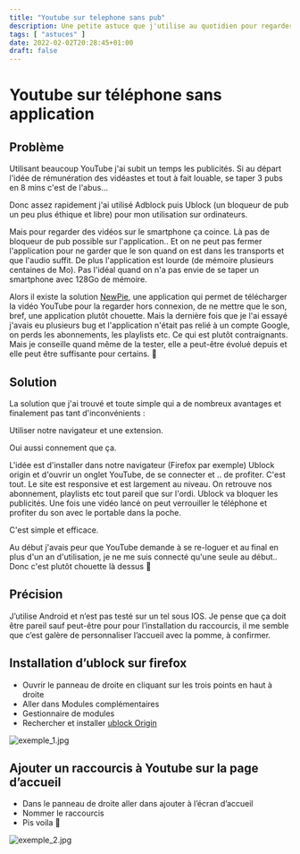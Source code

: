```yaml
---
title: "Youtube sur telephone sans pub"
description: Une petite astuce que j'utilise au quotidien pour regarder youtube sur mon téléphone sans publicité
tags: [ "astuces" ]
date: 2022-02-02T20:28:45+01:00
draft: false
---
```


# Youtube sur téléphone sans application

## Problème

Utilisant beaucoup YouTube j'ai subit un temps les publicités. Si au départ l'idée de rémunération des vidéastes et tout à fait louable, se taper 3 pubs en 8 mins c'est de l'abus…

Donc assez rapidement j'ai utilisé Adblock puis Ublock (un bloqueur de pub un peu plus éthique et libre) pour mon utilisation sur ordinateurs.

Mais pour regarder des vidéos sur le smartphone ça coince. Là pas de bloqueur de pub possible sur l'application.. Et on ne peut pas fermer l'application pour ne garder que le son quand on est dans les transports et que l'audio suffit. De plus l'application est lourde (de mémoire plusieurs centaines de Mo). Pas l'idéal quand on n'a pas envie de se taper un smartphone avec 128Go de mémoire.

Alors il existe la solution [NewPie](https://newpipe.net/), une application qui permet de télécharger la vidéo YouTube pour la regarder hors connexion, de ne mettre que le son, bref, une application plutôt chouette. Mais la dernière fois que je l'ai essayé j'avais eu plusieurs bug et l'application n'était pas relié à un compte Google, on perds les abonnements, les playlists etc. Ce qui est plutôt contraignants.
Mais je conseille quand même de la tester, elle a peut-être évolué depuis et elle peut être suffisante pour certains. 🙂

## Solution

La solution que j'ai trouvé et toute simple qui a de nombreux avantages et finalement pas tant d'inconvénients :

Utiliser notre navigateur et une extension.

Oui aussi connement que ça.

L'idée est d'installer dans notre navigateur (Firefox par exemple) Ublock origin et d'ouvrir un onglet YouTube, de se connecter et .. de profiter. C'est tout. Le site est responsive et est largement au niveau. On retrouve nos abonnement, playlists etc tout pareil que sur l'ordi. Ublock va bloquer les publicités. Une fois une vidéo lancé on peut verrouiller le téléphone et profiter du son avec le portable dans la poche.

C'est simple et efficace.

Au début j'avais peur que YouTube demande à se re-loguer et au final en plus d'un an d'utilisation, je ne me suis connecté qu'une seule au début.. Donc c'est plutôt chouette là dessus 🙂

## Précision

J’utilise Android et n’est pas testé sur un tel sous IOS. Je pense que ça doit être pareil sauf peut-être pour pour l’installation du raccourcis, il me semble que c’est galère de personnaliser l’accueil avec la pomme, à confirmer.

## Installation d’ublock sur firefox

- Ouvrir le panneau de droite en cliquant sur les trois points en haut à droite
- Aller dans Modules complémentaires
- Gestionnaire de modules
- Rechercher et installer [ublock Origin](https://addons.mozilla.org/fr/firefox/addon/ublock-origin/)

![exemple_1.jpg](/img/youtube_sur_telephone_sans_pub/exemple_1.jpg)

## Ajouter un raccourcis à Youtube sur la page d’accueil

- Dans le panneau de droite aller dans ajouter à l’écran d’accueil
- Nommer le raccourcis
- Pis voila 🙂

![exemple_2.jpg](/img/youtube_sur_telephone_sans_pub/exemple_2.jpg)